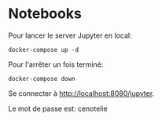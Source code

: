 # Notebooks

Pour lancer le server Jupyter en local:

```
docker-compose up -d
```

Pour l'arrêter un fois terminé:

```
docker-compose down
```

Se connecter à [http://localhost:8080/jupyter](http://localhost:8080/jupyter).

Le mot de passe est: cenotelie

